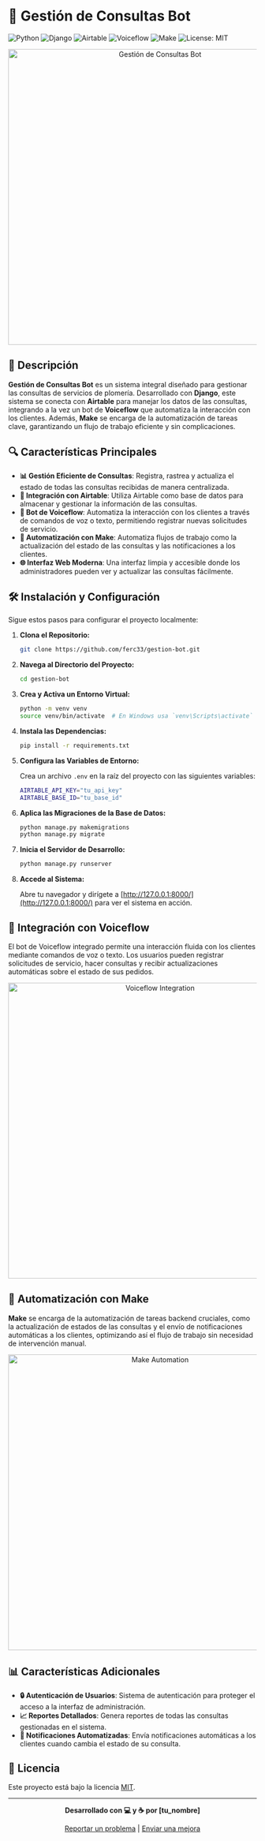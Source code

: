 
# 🚀 Gestión de Consultas Bot

![Python](https://img.shields.io/badge/Python-3.12-blue.svg?logo=python&logoColor=white)
![Django](https://img.shields.io/badge/Django-5.1-green.svg?logo=django&logoColor=white)
![Airtable](https://img.shields.io/badge/Airtable-API-orange.svg?logo=airtable&logoColor=white)
![Voiceflow](https://img.shields.io/badge/Voiceflow-Bot-yellow.svg?logo=voiceflow&logoColor=white)
![Make](https://img.shields.io/badge/Make-Integration-red.svg?logo=make&logoColor=white)
![License: MIT](https://img.shields.io/badge/License-MIT-yellow.svg)

<p align="center">
  <img src="https://your-image-url.com/illustration.png" alt="Gestión de Consultas Bot" width="600"/>
</p>

## 📝 Descripción

**Gestión de Consultas Bot** es un sistema integral diseñado para gestionar las consultas de servicios de plomería. Desarrollado con **Django**, este sistema se conecta con **Airtable** para manejar los datos de las consultas, integrando a la vez un bot de **Voiceflow** que automatiza la interacción con los clientes. Además, **Make** se encarga de la automatización de tareas clave, garantizando un flujo de trabajo eficiente y sin complicaciones.

## 🔍 Características Principales

- **📊 Gestión Eficiente de Consultas**: Registra, rastrea y actualiza el estado de todas las consultas recibidas de manera centralizada.
- **🔗 Integración con Airtable**: Utiliza Airtable como base de datos para almacenar y gestionar la información de las consultas.
- **🤖 Bot de Voiceflow**: Automatiza la interacción con los clientes a través de comandos de voz o texto, permitiendo registrar nuevas solicitudes de servicio.
- **🔄 Automatización con Make**: Automatiza flujos de trabajo como la actualización del estado de las consultas y las notificaciones a los clientes.
- **🌐 Interfaz Web Moderna**: Una interfaz limpia y accesible donde los administradores pueden ver y actualizar las consultas fácilmente.

## 🛠️ Instalación y Configuración

Sigue estos pasos para configurar el proyecto localmente:

1. **Clona el Repositorio:**

   ```bash
   git clone https://github.com/ferc33/gestion-bot.git
   ```

2. **Navega al Directorio del Proyecto:**

   ```bash
   cd gestion-bot
   ```

3. **Crea y Activa un Entorno Virtual:**

   ```bash
   python -m venv venv
   source venv/bin/activate  # En Windows usa `venv\Scripts\activate`
   ```

4. **Instala las Dependencias:**

   ```bash
   pip install -r requirements.txt
   ```

5. **Configura las Variables de Entorno:**

   Crea un archivo `.env` en la raíz del proyecto con las siguientes variables:

   ```bash
   AIRTABLE_API_KEY="tu_api_key"
   AIRTABLE_BASE_ID="tu_base_id"
   ```

6. **Aplica las Migraciones de la Base de Datos:**

   ```bash
   python manage.py makemigrations
   python manage.py migrate
   ```

7. **Inicia el Servidor de Desarrollo:**

   ```bash
   python manage.py runserver
   ```

8. **Accede al Sistema:**

   Abre tu navegador y dirígete a [http://127.0.0.1:8000/](http://127.0.0.1:8000/) para ver el sistema en acción.

## 🤖 Integración con Voiceflow

El bot de Voiceflow integrado permite una interacción fluida con los clientes mediante comandos de voz o texto. Los usuarios pueden registrar solicitudes de servicio, hacer consultas y recibir actualizaciones automáticas sobre el estado de sus pedidos.

<p align="center">
  <img src="https://your-image-url.com/voiceflow-demo.png" alt="Voiceflow Integration" width="600"/>
</p>

## 🔧 Automatización con Make

**Make** se encarga de la automatización de tareas backend cruciales, como la actualización de estados de las consultas y el envío de notificaciones automáticas a los clientes, optimizando así el flujo de trabajo sin necesidad de intervención manual.

<p align="center">
  <img src="https://your-image-url.com/make-automation.png" alt="Make Automation" width="600"/>
</p>

## 📊 Características Adicionales

- **🔒 Autenticación de Usuarios**: Sistema de autenticación para proteger el acceso a la interfaz de administración.
- **📈 Reportes Detallados**: Genera reportes de todas las consultas gestionadas en el sistema.
- **📲 Notificaciones Automatizadas**: Envía notificaciones automáticas a los clientes cuando cambia el estado de su consulta.

## 📜 Licencia

Este proyecto está bajo la licencia [MIT](https://opensource.org/licenses/MIT). 

---

<p align="center">
  <b>Desarrollado con 💻 y ☕ por [tu_nombre]</b>
</p>

<p align="center">
  <a href="https://github.com/tu-usuario/gestion-bot/issues">Reportar un problema</a> |
  <a href="https://github.com/tu-usuario/gestion-bot/pulls">Enviar una mejora</a>
</p>

